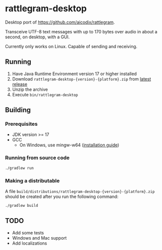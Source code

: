 # rattlegram-desktop

Desktop port of https://github.com/aicodix/rattlegram.

Transceive UTF-8 text messages with up to 170 bytes over audio in about a second, on desktop, with a GUI.

Currently only works on Linux. Capable of sending and receiving.

## Running
1. Have Java Runtime Environment version 17 or higher installed
2. Download `rattlegram-desktop-{version}-{platform}.zip` from [latest release](https://github.com/observant-sun/rattlegram-desktop/releases/latest)
3. Unzip the archive
4. Execute `bin/rattlegram-desktop`

## Building

### Prerequisites
* JDK version >= 17
* GCC
  * On Windows, use mingw-w64 ([installation guide](https://code.visualstudio.com/docs/cpp/config-mingw))

### Running from source code
```bash
./gradlew run
```

### Making a distributable
A file `build/distributions/rattlegram-desktop-{version}-{platform}.zip` should be created after you run the following command:
```bash
./gradlew build
```

## TODO
* Add some tests
* Windows and Mac support
* Add localizations